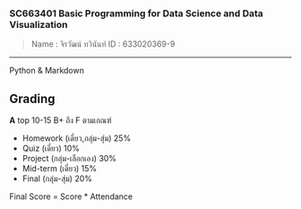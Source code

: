 ### SC663401 Basic Programming for Data Science and Data Visualization
> Name : จิรวัฒน์ ทวินันท์ ID : 633020369-9
--------------------------------------------------------------------
Python & Markdown

## Grading 
**A** top 10-15 B+ ถึง F ตามเกณฑ์
- Homework (เดี่ยว,กลุ่ม-สุ่ม) 25%
- Quiz (เดี่ยว) 10%
- Project (กลุ่ม-เลือกเอง) 30% 
- Mid-term  (เดี่ยว) 15%
- Final  (กลุ่ม-สุ่ม) 20%

Final Score = Score * Attendance 
